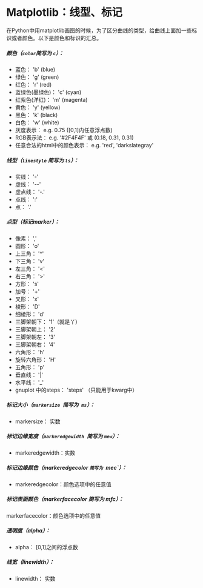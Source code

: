 # Matplotlib：线型、标记

﻿在Python中用matplotlib画图的时候，为了区分曲线的类型，给曲线上面加一些标识或者颜色。以下是颜色和标识的汇总。

##### 颜色（`color`简写为 `c`）：

- 蓝色： 'b' (blue)
- 绿色： 'g' (green)
- 红色： 'r' (red)
- 蓝绿色(墨绿色)： 'c' (cyan)
- 红紫色(洋红)： 'm' (magenta)
- 黄色： 'y' (yellow)
- 黑色： 'k' (black)
- 白色： 'w' (white)
- 灰度表示： e.g. 0.75 ([0,1]内任意浮点数)
- RGB表示法： e.g. '#2F4F4F' 或 (0.18, 0.31, 0.31)
- 任意合法的html中的颜色表示： e.g. 'red', 'darkslategray'

##### 线型（`linestyle` 简写为 `ls`）：

- 实线： '-'
- 虚线： '--'
- 虚点线： '-.'
- 点线： ':'
- 点： '.' 

##### 点型（标记marker）：

- 像素： ','
- 圆形： 'o'
- 上三角： '^'
- 下三角： 'v'
- 左三角： '<'
- 右三角： '>'
- 方形： 's'
- 加号： '+' 
- 叉形： 'x'
- 棱形： 'D'
- 细棱形： 'd'
- 三脚架朝下： '1'（就是丫）
- 三脚架朝上： '2'
- 三脚架朝左： '3'
- 三脚架朝右： '4'
- 六角形： 'h'
- 旋转六角形： 'H'
- 五角形： 'p'
- 垂直线： '|'
- 水平线： '_'
- gnuplot 中的steps： 'steps' （只能用于kwarg中）

##### 标记大小（`markersize `简写为` ms`）： 

- markersize： 实数 

##### 标记边缘宽度（`markeredgewidth `简写为 `mew`）：

- markeredgewidth：实数

##### 标记边缘颜色（markeredgecolor `简写为 `mec`）：

- markeredgecolor：颜色选项中的任意值

##### 标记表面颜色（markerfacecolor 简写为 mfc）：

markerfacecolor：颜色选项中的任意值

##### 透明度（alpha）：

- alpha： [0,1]之间的浮点数

##### 线宽（linewidth）：

- linewidth： 实数

